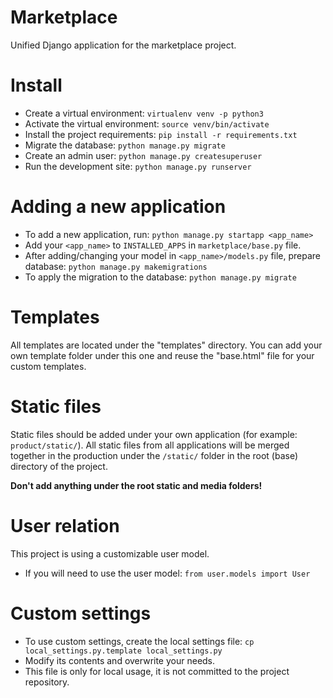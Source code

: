 # Marketplace

Unified Django application for the marketplace project.

# Install

- Create a virtual environment: `virtualenv venv -p python3`
- Activate the virtual environment: `source venv/bin/activate`
- Install the project requirements: `pip install -r requirements.txt`
- Migrate the database: `python manage.py migrate`
- Create an admin user: `python manage.py createsuperuser`
- Run the development site: `python manage.py runserver`

# Adding a new application

- To add a new application, run: `python manage.py startapp <app_name>`
- Add your `<app_name>` to `INSTALLED_APPS` in `marketplace/base.py` file.
- After adding/changing your model in `<app_name>/models.py` file, prepare database: `python manage.py makemigrations`
- To apply the migration to the database: `python manage.py migrate`

# Templates

All templates are located under the "templates" directory.
You can add your own template folder under this one and reuse the "base.html" file for your custom templates.

# Static files

Static files should be added under your own application (for example: `product/static/`).
All static files from all applications will be merged together in the production under the `/static/` folder in the root (base) directory of the project.

**Don't add anything under the root static and media folders!**

# User relation

This project is using a customizable user model.
- If you will need to use the user model: `from user.models import User`

# Custom settings

- To use custom settings, create the local settings file: `cp local_settings.py.template local_settings.py`
- Modify its contents and overwrite your needs.
- This file is only for local usage, it is not committed to the project repository.
